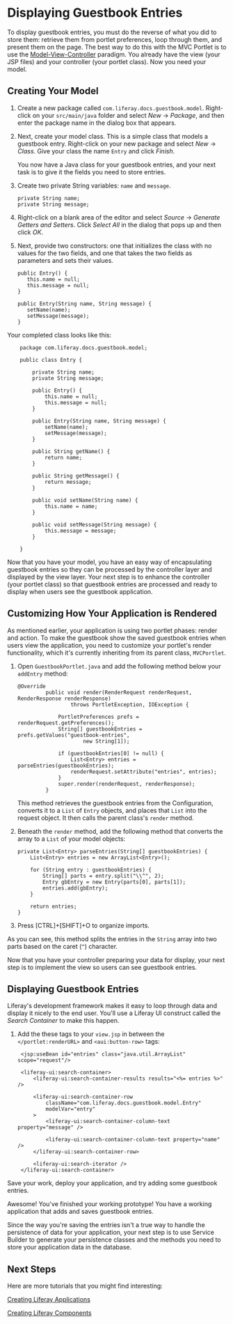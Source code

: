 # Displaying Guestbook Entries [](id=viewing-guestbook-entries)

To display guestbook entries, you must do the reverse of what you did to store
them: retrieve them from portlet preferences, loop through them, and present
them on the page. The best way to do this with the MVC Portlet is to use the
[Model-View-Controller](https://en.wikipedia.org/wiki/Model%E2%80%93view%E2%80%93controller)
paradigm. You already have the view (your JSP files) and your controller (your
portlet class). Now you need your model.

## Creating Your Model [](id=creating-your-model)

1.  Create a new package called `com.liferay.docs.guestbook.model`. Right-click
    on your `src/main/java` folder and select *New* &rarr; *Package*,
    and then enter the package name in the dialog box that appears.

2.  Next, create your model class. This is a simple class that models a
    guestbook entry. Right-click on your new package and select *New* &rarr;
    *Class*. Give your class the name `Entry` and click *Finish*.

    You now have a Java class for your guestbook entries, and your next task is
    to give it the fields you need to store entries.

3.  Create two private String variables: `name` and `message`.
    
        private String name;
        private String message;

4.  Right-click on a blank area of the editor and select *Source* &rarr;
    *Generate Getters and Setters*. Click *Select All* in the dialog that pops
    up and then click *OK*. 

5.  Next, provide two constructors: one that initializes the class with no
    values for the two fields, and one that takes the two fields as parameters
    and sets their values.

        public Entry() {
           this.name = null;
           this.message = null;
        }

        public Entry(String name, String message) {
           setName(name);
           setMessage(message);
        }
 
Your completed class looks like this:

        package com.liferay.docs.guestbook.model;

        public class Entry {

            private String name;
            private String message;

            public Entry() {
                this.name = null;
                this.message = null;
            }

            public Entry(String name, String message) {
                setName(name);
                setMessage(message);
            }

            public String getName() {
                return name;
            }

            public String getMessage() {
                return message;
            }

            public void setName(String name) {
                this.name = name;
            }

            public void setMessage(String message) {
                this.message = message;
            }

        }

Now that you have your model, you have an easy way of encapsulating guestbook
entries so they can be processed by the controller layer and displayed by
the view layer. Your next step is to enhance the controller (your portlet
class) so that guestbook entries are processed and ready to display when users
see the guestbook application.

## Customizing How Your Application is Rendered [](id=customizing-how-your-application-is-rendered)

As mentioned earlier, your application is using two portlet phases: render and
action. To make the guestbook show the saved guestbook entries when users view
the application, you need to customize your portlet's render functionality,
which it's currently inheriting from its parent class, `MVCPortlet`.

1.  Open `GuestbookPortlet.java` and add the following method below your
    `addEntry` method:

		@Override
		         public void render(RenderRequest renderRequest, RenderResponse renderResponse)
		                 throws PortletException, IOException {
		 
		             PortletPreferences prefs = renderRequest.getPreferences();
		             String[] guestbookEntries = prefs.getValues("guestbook-entries",
		                     new String[1]);
		 
		             if (guestbookEntries[0] != null) {
		                 List<Entry> entries = parseEntries(guestbookEntries);
		                 renderRequest.setAttribute("entries", entries);
		             }
		             super.render(renderRequest, renderResponse);
		         }

    This method retrieves the guestbook entries from the Configuration, 
	converts it to a `List` of `Entry` objects, and places that
    `List` into the request object. It then calls the parent class's `render`
    method.

2.  Beneath the `render` method, add the following method that converts the
    array to a `List` of your model objects:

        private List<Entry> parseEntries(String[] guestbookEntries) {
            List<Entry> entries = new ArrayList<Entry>();

            for (String entry : guestbookEntries) {
                String[] parts = entry.split("\\^", 2);
                Entry gbEntry = new Entry(parts[0], parts[1]);
                entries.add(gbEntry);
            }

            return entries;
        }

3. Press [CTRL]+[SHIFT]+O to organize imports.


As you can see, this method splits the entries in the `String` array into two
parts based on the caret (`^`) character.

Now that you have your controller preparing your data for display, your next
step is to implement the view so users can see guestbook entries.

## Displaying Guestbook Entries [](id=displaying-guestbook-entries)

Liferay's development framework makes it easy to loop through data and display
it nicely to the end user. You'll use a Liferay UI construct called the *Search
Container* to make this happen.

1. Add the these tags to your `view.jsp` in between the
   `</portlet:renderURL>` and `<aui:button-row>` tags:

        <jsp:useBean id="entries" class="java.util.ArrayList" scope="request"/>

        <liferay-ui:search-container>
            <liferay-ui:search-container-results results="<%= entries %>" />

            <liferay-ui:search-container-row
                className="com.liferay.docs.guestbook.model.Entry"
                modelVar="entry"
            >
                <liferay-ui:search-container-column-text property="message" />

                <liferay-ui:search-container-column-text property="name" />
            </liferay-ui:search-container-row>

            <liferay-ui:search-iterator />
        </liferay-ui:search-container>

Save your work, deploy your application, and try adding some guestbook entries.

Awesome! You've finished your working prototype! You have a working application
that adds and saves guestbook entries. 

Since the way you're saving the entries isn't a true way to handle the 
persistence of data for your application, your next step is to use Service
Builder to generate your persistence classes and the methods you need to store
your application data in the database.

## Next Steps [](id=next-steps)

Here are more tutorials that you might find interesting:

[Creating Liferay Applications](/develop/tutorials/-/knowledge_base/7-0/creating-liferay-applications)

[Creating Liferay Components](/develop/tutorials/-/knowledge_base/7-0/creating-liferay-components)

